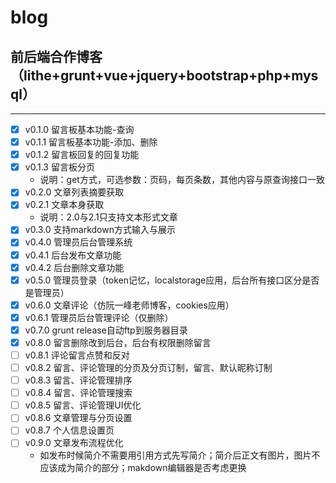 # blog
## 前后端合作博客（lithe+grunt+vue+jquery+bootstrap+php+mysql）
***
- [x]  v0.1.0 留言板基本功能-查询
- [x] v0.1.1 留言板基本功能-添加、删除
- [x] v0.1.2 留言板回复的回复功能
- [x] v0.1.3 留言板分页
    * 说明：get方式，可选参数：页码，每页条数，其他内容与原查询接口一致
- [x] v0.2.0 文章列表摘要获取
- [x] v0.2.1 文章本身获取
    * 说明：2.0与2.1只支持文本形式文章
- [x] v0.3.0 支持markdown方式输入与展示
- [x] v0.4.0 管理员后台管理系统
- [x] v0.4.1 后台发布文章功能
- [x] v0.4.2 后台删除文章功能
- [x] v0.5.0 管理员登录（token记忆，localstorage应用，后台所有接口区分是否是管理员）
- [x] v0.6.0 文章评论（仿阮一峰老师博客，cookies应用）
- [x] v0.6.1 管理员后台管理评论（仅删除）
- [x] v0.7.0 grunt release自动ftp到服务器目录
- [x] v0.8.0 留言删除改到后台，后台有权限删除留言
- [ ] v0.8.1 评论留言点赞和反对
- [ ] v0.8.2 留言、评论管理的分页及分页订制，留言、默认昵称订制
- [ ] v0.8.3 留言、评论管理排序
- [ ] v0.8.4 留言、评论管理搜索
- [ ] v0.8.5 留言、评论管理UI优化
- [ ] v0.8.6 文章管理与分页设置
- [ ] v0.8.7 个人信息设置页
- [ ] v0.9.0 文章发布流程优化
    * 如发布时候简介不需要用引用方式先写简介；简介后正文有图片，图片不应该成为简介的部分；makdown编辑器是否考虑更换




